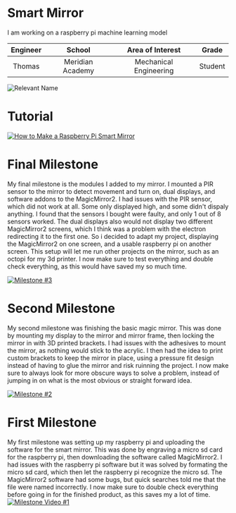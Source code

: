 ﻿# Smart Mirror
I am working on a raspberry pi machine learning model

| **Engineer** | **School** | **Area of Interest** | **Grade** |
|:--:|:--:|:--:|:--:|
| Thomas | Meridian Academy | Mechanical Engineering | Student | 

![Relevant Name](https://cdn-shop.adafruit.com/970x728/4296-11.jpg)

# Tutorial
[![How to Make a Raspberry Pi Smart Mirror](https://res.cloudinary.com/marcomontalbano/image/upload/v1660138682/video_to_markdown/images/youtube--fkVBAcvbrjU-c05b58ac6eb4c4700831b2b3070cd403.jpg)](https://www.youtube.com/watch?v=fkVBAcvbrjU&t=2s&ab_channel=HackerShack "How to Make a Raspberry Pi Smart Mirror")
  
# Final Milestone
My final milestone is the modules I added to my mirror. I mounted a PIR sensor to the mirror to detect movement and turn on, dual displays, and software addons to the MagicMirror2. I had issues with the PIR sensor, which did not work at all. Some only displayed high, and some didn't dispaly anything. I found that the sensors I bought were faulty, and only 1 out of 8 sensors worked. The dual displays also would not display two different MagicMirror2 screens, which I think was a problem with the electron redirecting it to the first one. So i decided to adapt my project, displaying the MagicMirror2 on one screen, and a usable raspberry pi on another screen. This setup will let me run other projects on the mirror, such as an octopi for my 3d printer. I now make sure to test everything and double check everything, as this would have saved my so much time.

[![Milestone #3](https://res.cloudinary.com/marcomontalbano/image/upload/v1660143245/video_to_markdown/images/youtube--hdQ4vwz_OC0-c05b58ac6eb4c4700831b2b3070cd403.jpg)](https://youtu.be/hdQ4vwz_OC0 "Milestone #3")

# Second Milestone
My second milestone was finishing the basic magic mirror. This was done by mounting my display to the mirror and mirror frame, then locking the mirror in with 3D printed brackets. I had issues with the adhesives to mount the mirror, as nothing would stick to the acrylic. I then had the idea to print custom brackets to keep the mirror in place, using a pressure fit design instead of having to glue the mirror and risk ruinning the project. I now make sure to always look for more obscure ways to solve a problem, instead of jumping in on what is the most obvious or straight forward idea.

[![Milestone #2](https://res.cloudinary.com/marcomontalbano/image/upload/v1659971451/video_to_markdown/images/youtube--XmYfsB6uctw-c05b58ac6eb4c4700831b2b3070cd403.jpg)](https://youtu.be/XmYfsB6uctw "Milestone #2")
# First Milestone
  

My first milestone was setting up my raspberry pi and uploading the software for the smart mirror. This was done by engraving a micro sd card for the raspberry pi, then downloading the software called MagicMirror2. I had issues with the raspberry pi software but it was solved by formating the micro sd card, which then let the raspberry pi recognize the micro sd. The MagicMirror2 software had some bugs, but quick searches told me that the file were named incorrectly. I now make sure to double check everything before going in for the finished product, as this saves my a lot of time.
[![Milestone Video #1](https://res.cloudinary.com/marcomontalbano/image/upload/v1659710058/video_to_markdown/images/youtube--Z7IoGdyvIRE-c05b58ac6eb4c4700831b2b3070cd403.jpg)](https://youtu.be/Z7IoGdyvIRE "Milestone Video #1")
